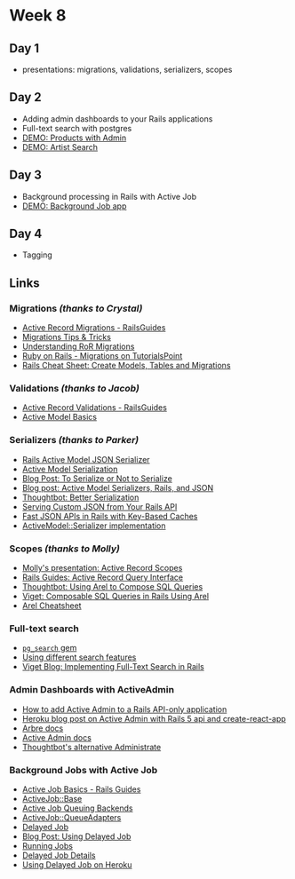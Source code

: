 # Week 8

## Day 1

- presentations: migrations, validations, serializers, scopes

## Day 2

- Adding admin dashboards to your Rails applications
- Full-text search with postgres
- [DEMO: Products with Admin](notes/products-admin)
- [DEMO: Artist Search](notes/search-app)

## Day 3

- Background processing in Rails with Active Job
- [DEMO: Background Job app](notes/report-job)

## Day 4

- Tagging

## Links

### Migrations _(thanks to Crystal)_

- [Active Record Migrations - RailsGuides](http://guides.rubyonrails.org/active_record_migrations.html)
- [Migrations Tips & Tricks](https://medium.com/into-the-forest/rails-migrations-tricks-guide-code-cheatsheet-included-dca935354f22)
- [Understanding RoR Migrations](https://www.culttt.com/2015/10/07/understanding-ruby-on-rails-migrations/)
- [Ruby on Rails - Migrations on TutorialsPoint](https://www.tutorialspoint.com/ruby-on-rails/rails-migrations.htm)
- [Rails Cheat Sheet: Create Models, Tables and Migrations](https://www.ralfebert.de/snippets/ruby-rails/models-tables-migrations-cheat-sheet/)

### Validations _(thanks to Jacob)_

- [Active Record Validations - RailsGuides](http://guides.rubyonrails.org/active_record_validations.html)
- [Active Model Basics](http://guides.rubyonrails.org/active_model_basics.html)

### Serializers _(thanks to Parker)_

- [Rails Active Model JSON Serializer](http://api.rubyonrails.org/classes/ActiveModel/Serializers/JSON.html)
- [Active Model Serialization](http://api.rubyonrails.org/classes/ActiveModel/Serialization.html)
- [Blog Post: To Serialize or Not to Serialize](http://vaidehijoshi.github.io/blog/2015/06/23/to-serialize-or-not-to-serialize-activemodel-serializers/)
- [Blog post: Active Model Serializers, Rails, and JSON](https://www.sitepoint.com/active-model-serializers-rails-and-json-oh-my/)
- [Thoughtbot: Better Serialization](https://robots.thoughtbot.com/better-serialization-less-as-json)
- [Serving Custom JSON from Your Rails API](https://www.engineyard.com/blog/active-model-serializers)
- [Fast JSON APIs in Rails with Key-Based Caches](https://robots.thoughtbot.com/fast-json-apis-in-rails-with-key-based-caches-and)
- [ActiveModel::Serializer implementation](https://github.com/rails-api/active_model_serializers)

### Scopes _(thanks to Molly)_

- [Molly's presentation: Active Record Scopes](https://hackmd.io/s/BJ5iVeilX#Why-are-scopes-awesome)
- [Rails Guides: Active Record Query Interface](http://guides.rubyonrails.org/active_record_querying.html#scopes)
- [Thoughtbot: Using Arel to Compose SQL Queries](https://robots.thoughtbot.com/using-arel-to-compose-sql-queries)
- [Viget: Composable SQL Queries in Rails Using Arel](https://www.viget.com/articles/composable-sql-queries-in-rails-using-arel/)
- [Arel Cheatsheet](https://devhints.io/arel)

### Full-text search

- [`pg_search` gem](https://github.com/Casecommons/pg_search)
- [Using different search features](https://github.com/Casecommons/pg_search#searching-using-different-search-features)
- [Viget Blog: Implementing Full-Text Search in Rails](https://www.viget.com/articles/implementing-full-text-search-in-rails-with-postgres/)

### Admin Dashboards with ActiveAdmin

- [How to add Active Admin to a Rails API-only application](http://www.carlosramireziii.com/how-to-add-active-admin-to-a-rails-5-api-application.html)
- [Heroku blog post on Active Admin with Rails 5 api and create-react-app](https://blog.heroku.com/a-rock-solid-modern-web-stack)
- [Arbre docs](https://activeadmin.github.io/arbre/)
- [Active Admin docs](https://activeadmin.info/)
- [Thoughtbot's alternative Administrate](https://github.com/thoughtbot/administrate)

### Background Jobs with Active Job

- [Active Job Basics - Rails Guides](http://guides.rubyonrails.org/active_job_basics.html)
- [ActiveJob::Base](http://api.rubyonrails.org/classes/ActiveJob/Base.html)
- [Active Job Queuing Backends](http://edgeguides.rubyonrails.org/active_job_basics.html#backends)
- [ActiveJob::QueueAdapters](http://edgeapi.rubyonrails.org/classes/ActiveJob/QueueAdapters.html)
- [Delayed Job](https://github.com/collectiveidea/delayed_job)
- [Blog Post: Using Delayed Job](http://bica.co/2015/03/08/howto-using-activejob-with-delayedjob/)
- [Running Jobs](https://github.com/collectiveidea/delayed_job#running-jobs)
- [Delayed Job Details](https://github.com/collectiveidea/delayed_job#gory-details)
- [Using Delayed Job on Heroku](https://devcenter.heroku.com/articles/delayed-job)